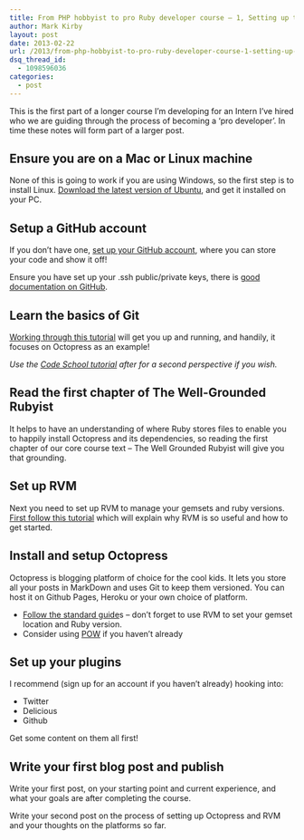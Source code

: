 ```yaml
---
title: From PHP hobbyist to pro Ruby developer course – 1, Setting up the hipster blog
author: Mark Kirby
layout: post
date: 2013-02-22
url: /2013/from-php-hobbyist-to-pro-ruby-developer-course-1-setting-up-the-hipster-blog/
dsq_thread_id:
  - 1098596036
categories:
  - post
---
```

This is the first part of a longer course I&#8217;m developing for an Intern I&#8217;ve hired who we are guiding through the process of becoming a &#8216;pro developer&#8217;. In time these notes will form part of a larger post.

## Ensure you are on a Mac or Linux machine

None of this is going to work if you are using Windows, so the first step is to install Linux. [Download the latest version of Ubuntu][1], and get it installed on your PC.

## Setup a GitHub account

If you don&#8217;t have one, [set up your GitHub account][2], where you can store your code and show it off!

Ensure you have set up your .ssh public/private keys, there is [good documentation on GitHub][3].

## Learn the basics of Git

[Working through this tutorial][4] will get you up and running, and handily, it focuses on Octopress as an example!

*Use the [Code School tutorial][5] after for a second perspective if you wish.*

## Read the first chapter of The Well-Grounded Rubyist

It helps to have an understanding of where Ruby stores files to enable you to happily install Octopress and its dependencies, so reading the first chapter of our core course text &#8211; The Well Grounded Rubyist will give you that grounding.

## Set up RVM

Next you need to set up RVM to manage your gemsets and ruby versions. [First follow this tutorial][6] which will explain why RVM is so useful and how to get started.

## Install and setup Octopress

Octopress is blogging platform of choice for the cool kids. It lets you store all your posts in MarkDown and uses Git to keep them versioned. You can host it on Github Pages, Heroku or your own choice of platform.

  * [Follow the standard guide][7]s &#8211; don&#8217;t forget to use RVM to set your gemset location and Ruby version.
  * Consider using [POW][8] if you haven&#8217;t already

## Set up your plugins

I recommend (sign up for an account if you haven&#8217;t already) hooking into:

  * <span style="line-height: 13px;">Twitter</span>
  * Delicious
  * Github

Get some content on them all first!

## Write your first blog post and publish

Write your first post, on your starting point and current experience, and what your goals are after completing the course.

Write your second post on the process of setting up Octopress and RVM and your thoughts on the platforms so far.

 [1]: http://www.ubuntu.com/
 [2]: https://github.com/
 [3]: https://help.github.com/articles/generating-ssh-keys
 [4]: http://try.github.com/levels/1/challenges/1
 [5]: http://www.codeschool.com/courses/try-git
 [6]: http://net.tutsplus.com/tutorials/why-you-should-use-rvm/
 [7]: http://octopress.org/docs/
 [8]: http://pow.cx/